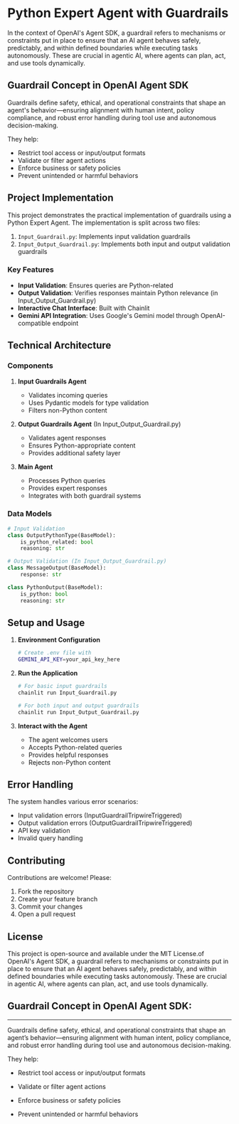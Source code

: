 # Python Expert Agent with Guardrails

In the context of OpenAI's Agent SDK, a guardrail refers to mechanisms or constraints put in place to ensure that an AI agent behaves safely, predictably, and within defined boundaries while executing tasks autonomously. These are crucial in agentic AI, where agents can plan, act, and use tools dynamically.

## Guardrail Concept in OpenAI Agent SDK
Guardrails define safety, ethical, and operational constraints that shape an agent's behavior—ensuring alignment with human intent, policy compliance, and robust error handling during tool use and autonomous decision-making.

They help:

* Restrict tool access or input/output formats
* Validate or filter agent actions
* Enforce business or safety policies
* Prevent unintended or harmful behaviors

## Project Implementation

This project demonstrates the practical implementation of guardrails using a Python Expert Agent. The implementation is split across two files:

1. `Input_Guardrail.py`: Implements input validation guardrails
2. `Input_Output_Guardrail.py`: Implements both input and output validation guardrails

### Key Features

- **Input Validation**: Ensures queries are Python-related
- **Output Validation**: Verifies responses maintain Python relevance (in Input_Output_Guardrail.py)
- **Interactive Chat Interface**: Built with Chainlit
- **Gemini API Integration**: Uses Google's Gemini model through OpenAI-compatible endpoint

## Technical Architecture

### Components

1. **Input Guardrails Agent**
   - Validates incoming queries
   - Uses Pydantic models for type validation
   - Filters non-Python content

2. **Output Guardrails Agent** (In Input_Output_Guardrail.py)
   - Validates agent responses
   - Ensures Python-appropriate content
   - Provides additional safety layer

3. **Main Agent**
   - Processes Python queries
   - Provides expert responses
   - Integrates with both guardrail systems

### Data Models

```python
# Input Validation
class OutputPythonType(BaseModel):
    is_python_related: bool
    reasoning: str

# Output Validation (In Input_Output_Guardrail.py)
class MessageOutput(BaseModel):
    response: str

class PythonOutput(BaseModel):
    is_python: bool
    reasoning: str
```

## Setup and Usage

1. **Environment Configuration**
   ```bash
   # Create .env file with
   GEMINI_API_KEY=your_api_key_here
   ```

2. **Run the Application**
   ```bash
   # For basic input guardrails
   chainlit run Input_Guardrail.py

   # For both input and output guardrails
   chainlit run Input_Output_Guardrail.py
   ```

3. **Interact with the Agent**
   - The agent welcomes users
   - Accepts Python-related queries
   - Provides helpful responses
   - Rejects non-Python content

## Error Handling

The system handles various error scenarios:
- Input validation errors (InputGuardrailTripwireTriggered)
- Output validation errors (OutputGuardrailTripwireTriggered)
- API key validation
- Invalid query handling

## Contributing

Contributions are welcome! Please:
1. Fork the repository
2. Create your feature branch
3. Commit your changes
4. Open a pull request

## License

This project is open-source and available under the MIT License.of OpenAI's Agent SDK, a guardrail refers to mechanisms or constraints put in place to ensure that an AI agent behaves safely, predictably, and within defined boundaries while executing tasks autonomously. These are crucial in agentic AI, where agents can plan, act, and use tools dynamically.

## **Guardrail Concept in OpenAI Agent SDK:**
---
Guardrails define safety, ethical, and operational constraints that shape an agent’s behavior—ensuring alignment with human intent, policy compliance, and robust error handling during tool use and autonomous decision-making.

They help:

* Restrict tool access or input/output formats

* Validate or filter agent actions

* Enforce business or safety policies

* Prevent unintended or harmful behaviors